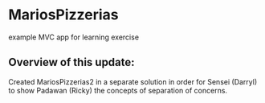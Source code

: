 # MariosPizzerias
example MVC app for learning exercise

## Overview of this update:
Created MariosPizzerias2 in a separate solution in order for Sensei (Darryl)
to show Padawan (Ricky) the concepts of separation of concerns.
